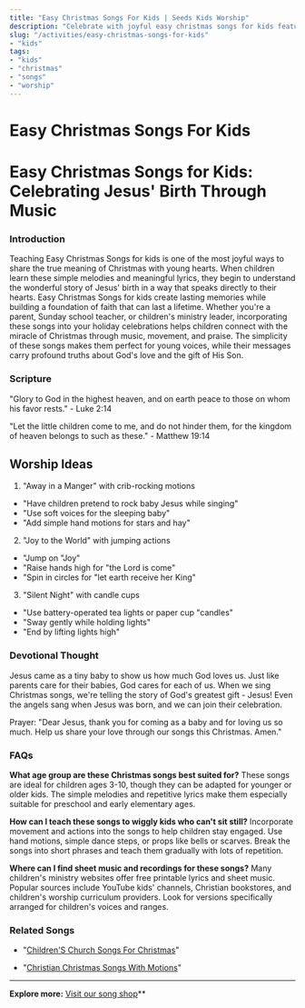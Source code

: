 ```yaml
---
title: "Easy Christmas Songs For Kids | Seeds Kids Worship"
description: "Celebrate with joyful easy christmas songs for kids featuring biblical Christmas themes. Holiday worship music for children and families."
slug: "/activities/easy-christmas-songs-for-kids"
- "kids"
tags:
- "kids"
- "christmas"
- "songs"
- "worship"
---
```


# Easy Christmas Songs For Kids

# Easy Christmas Songs for Kids: Celebrating Jesus' Birth Through Music

### Introduction
Teaching Easy Christmas Songs for kids is one of the most joyful ways to share the true meaning of Christmas with young hearts. When children learn these simple melodies and meaningful lyrics, they begin to understand the wonderful story of Jesus' birth in a way that speaks directly to their hearts. Easy Christmas Songs for kids create lasting memories while building a foundation of faith that can last a lifetime. Whether you're a parent, Sunday school teacher, or children's ministry leader, incorporating these songs into your holiday celebrations helps children connect with the miracle of Christmas through music, movement, and praise. The simplicity of these songs makes them perfect for young voices, while their messages carry profound truths about God's love and the gift of His Son.

### Scripture
"Glory to God in the highest heaven, and on earth peace to those on whom his favor rests." - Luke 2:14

"Let the little children come to me, and do not hinder them, for the kingdom of heaven belongs to such as these." - Matthew 19:14

## Worship Ideas
1. "Away in a Manger" with crib-rocking motions
- "Have children pretend to rock baby Jesus while singing"
- "Use soft voices for the sleeping baby"
- "Add simple hand motions for stars and hay"

2. "Joy to the World" with jumping actions
- "Jump on "Joy"
- "Raise hands high for "the Lord is come"
- "Spin in circles for "let earth receive her King"

3. "Silent Night" with candle cups
- "Use battery-operated tea lights or paper cup "candles"
- "Sway gently while holding lights"
- "End by lifting lights high"

### Devotional Thought
Jesus came as a tiny baby to show us how much God loves us. Just like parents care for their babies, God cares for each of us. When we sing Christmas songs, we're telling the story of God's greatest gift - Jesus! Even the angels sang when Jesus was born, and we can join their celebration.

Prayer: "Dear Jesus, thank you for coming as a baby and for loving us so much. Help us share your love through our songs this Christmas. Amen."

### FAQs

**What age group are these Christmas songs best suited for?**
These songs are ideal for children ages 3-10, though they can be adapted for younger or older kids. The simple melodies and repetitive lyrics make them especially suitable for preschool and early elementary ages.

**How can I teach these songs to wiggly kids who can't sit still?**
Incorporate movement and actions into the songs to help children stay engaged. Use hand motions, simple dance steps, or props like bells or scarves. Break the songs into short phrases and teach them gradually with lots of repetition.

**Where can I find sheet music and recordings for these songs?**
Many children's ministry websites offer free printable lyrics and sheet music. Popular sources include YouTube kids' channels, Christian bookstores, and children's worship curriculum providers. Look for versions specifically arranged for children's voices and ranges.

### Related Songs

- "[Children'S Church Songs For Christmas](/activities/children-s-church-songs-for-christmas/)"

- "[Christian Christmas Songs With Motions](/activities/christian-christmas-songs-with-motions/)"

---

**Explore more:** [Visit our song shop](https://seedskidsworship.com/shop)**

<!-- Schema Markup -->
<script type="application/ld+json">
{
  "@context": "https://schema.org",
  "@type": "MusicRecording",
  "name": "Easy Christmas Songs For Kids",
  "byArtist": {
    "@type": "MusicGroup",
    "name": "Seeds Kids Worship"
  },
  "isFamilyFriendly": true,
  "url": "https://seedskidsworship.com/activities/easy-christmas-songs-for-kids/"
}
</script>